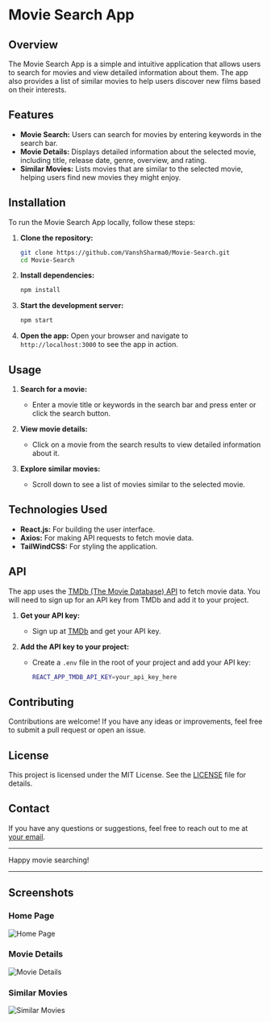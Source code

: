 # Movie Search App

## Overview

The Movie Search App is a simple and intuitive application that allows users to search for movies and view detailed information about them. The app also provides a list of similar movies to help users discover new films based on their interests.

## Features

- **Movie Search:** Users can search for movies by entering keywords in the search bar.
- **Movie Details:** Displays detailed information about the selected movie, including title, release date, genre, overview, and rating.
- **Similar Movies:** Lists movies that are similar to the selected movie, helping users find new movies they might enjoy.

## Installation

To run the Movie Search App locally, follow these steps:

1. **Clone the repository:**
   ```sh
   git clone https://github.com/VanshSharma0/Movie-Search.git
   cd Movie-Search
   ```

2. **Install dependencies:**
   ```sh
   npm install
   ```

3. **Start the development server:**
   ```sh
   npm start
   ```

4. **Open the app:**
   Open your browser and navigate to `http://localhost:3000` to see the app in action.

## Usage

1. **Search for a movie:**
   - Enter a movie title or keywords in the search bar and press enter or click the search button.

2. **View movie details:**
   - Click on a movie from the search results to view detailed information about it.

3. **Explore similar movies:**
   - Scroll down to see a list of movies similar to the selected movie.

## Technologies Used

- **React.js:** For building the user interface.
- **Axios:** For making API requests to fetch movie data.
- **TailWindCSS:** For styling the application.

## API

The app uses the [TMDb (The Movie Database) API](https://www.themoviedb.org/documentation/api) to fetch movie data. You will need to sign up for an API key from TMDb and add it to your project.

1. **Get your API key:**
   - Sign up at [TMDb](https://www.themoviedb.org/signup) and get your API key.

2. **Add the API key to your project:**
   - Create a `.env` file in the root of your project and add your API key:
     ```sh
     REACT_APP_TMDB_API_KEY=your_api_key_here
     ```

## Contributing

Contributions are welcome! If you have any ideas or improvements, feel free to submit a pull request or open an issue.

## License

This project is licensed under the MIT License. See the [LICENSE](LICENSE) file for details.

## Contact

If you have any questions or suggestions, feel free to reach out to me at [your email](vanished934@gmail.com).

---

Happy movie searching!

---

## Screenshots

### Home Page
![Home Page](screenshots/home.png)

### Movie Details
![Movie Details](screenshots/details.png)

### Similar Movies
![Similar Movies](screenshots/similar.png)
